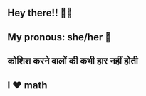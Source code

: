 ## Hey there!! 👋😄
## My pronous: she/her 👧
## कोशिश करने वालों की कभी हार नहीं होती
## I ❤️ math
<!--
**Cats789/Cats789** is a ✨ _special_ ✨ repository because its `README.md` (this file) appears on your GitHub profile.

Here are some ideas to get you started:

- 🔭 I’m currently working on ...
- 🌱 I’m currently learning ...
- 👯 I’m looking to collaborate on ...
- 🤔 I’m looking for help with ...
- 💬 Ask me about ...
- 📫 How to reach me: ...
- 😄 Pronouns: ...
- ⚡ Fun fact: ...
-->
